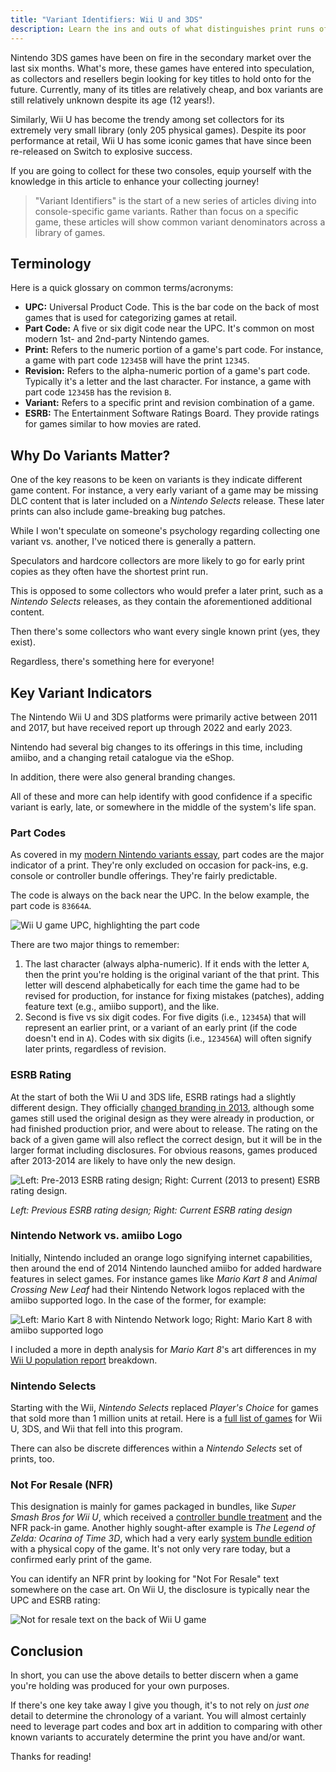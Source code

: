 ```yaml
---
title: "Variant Identifiers: Wii U and 3DS"
description: Learn the ins and outs of what distinguishes print runs of these modern games
---
```


Nintendo 3DS games have been on fire in the secondary market over the last six months. What's more, these games have entered into speculation, as collectors and resellers begin looking for key titles to hold onto for the future. Currently, many of its titles are relatively cheap, and box variants are still relatively unknown despite its age (12 years!).

Similarly, Wii U has become the trendy among set collectors for its extremely very small library (only 205 physical games). Despite its poor performance at retail, Wii U has some iconic games that have since been re-released on Switch to explosive success.

If you are going to collect for these two consoles, equip yourself with the knowledge in this article to enhance your collecting journey!

> "Variant Identifiers" is the start of a new series of articles diving into console-specific game variants. Rather than focus on a specific game, these articles will show common variant denominators across a library of games.

## Terminology

Here is a quick glossary on common terms/acronyms:

- **UPC:** Universal Product Code. This is the bar code on the back of most games that is used for categorizing games at retail.
- **Part Code:** A five or six digit code near the UPC. It's common on most modern 1st- and 2nd-party Nintendo games.
- **Print:** Refers to the numeric portion of a game's part code. For instance, a game with part code `12345B` will have the print `12345`.
- **Revision:** Refers to the alpha-numeric portion of a game's part code. Typically it's a letter and the last character. For instance, a game with part code `12345B` has the revision `B`.
- **Variant:** Refers to a specific print and revision combination of a game.
- **ESRB:** The Entertainment Software Ratings Board. They provide ratings for games similar to how movies are rated.

## Why Do Variants Matter?

One of the key reasons to be keen on variants is they indicate different game content. For instance, a very early variant of a game may be missing DLC content that is later included on a _Nintendo Selects_ release. These later prints can also include game-breaking bug patches.

While I won't speculate on someone's psychology regarding collecting one variant vs. another, I've noticed there is generally a pattern.

Speculators and hardcore collectors are more likely to go for early print copies as they often have the shortest print run.

This is opposed to some collectors who would prefer a later print, such as a _Nintendo Selects_ releases, as they contain the aforementioned additional content.

Then there's some collectors who want every single known print (yes, they exist).

Regardless, there's something here for everyone!

## Key Variant Indicators

The Nintendo Wii U and 3DS platforms were primarily active between 2011 and 2017, but have received report up through 2022 and early 2023.

Nintendo had several big changes to its offerings in this time, including amiibo, and a changing retail catalogue via the eShop.

In addition, there were also general branding changes.

All of these and more can help identify with good confidence if a specific variant is early, late, or somewhere in the middle of the system's life span.

### Part Codes

As covered in my [modern Nintendo variants essay](https://www.afew.games/essays/decoding-modern-nintendo-print-variants), part codes are the major indicator of a print. They're only excluded on occasion for pack-ins, e.g. console or controller bundle offerings. They're fairly predictable.

The code is always on the back near the UPC. In the below example, the part code is `83664A`.

![Wii U game UPC, highlighting the part code](/uploads/super-smash-wii-u.jpg)

There are two major things to remember:

1. The last character (always alpha-numeric). If it ends with the letter `A`, then the print you're holding is the original variant of the that print. This letter will descend alphabetically for each time the game had to be revised for production, for instance for fixing mistakes (patches), adding feature text (e.g., amiibo support), and the like.
2. Second is five vs six digit codes. For five digits (i.e., `12345A`) that will represent an earlier print, or a variant of an early print (if the code doesn't end in `A`). Codes with six digits (i.e., `123456A`) will often signify later prints, regardless of revision.

### ESRB Rating

At the start of both the Wii U and 3DS life, ESRB ratings had a slightly different design. They officially [changed branding in 2013](https://logos.fandom.com/wiki/Entertainment_Software_Rating_Board/Ratings#2003%E2%80%932013), although some games still used the original design as they were already in production, or had finished production prior, and were about to release. The rating on the back of a given game will also reflect the correct design, but it will be in the larger format including disclosures. For obvious reasons, games produced after 2013-2014 are likely to have only the new design.

![Left: Pre-2013 ESRB rating design; Right: Current (2013 to present) ESRB rating design.](/uploads/acnl-print-example-esrb.jpg)

_Left: Previous ESRB rating design; Right: Current ESRB rating design_

### Nintendo Network vs. amiibo Logo

Initially, Nintendo included an orange logo signifying internet capabilities, then around the end of 2014 Nintendo launched amiibo for added hardware features in select games. For instance games like _Mario Kart 8_ and _Animal Crossing New Leaf_ had their Nintendo Network logos replaced with the amiibo supported logo. In the case of the former, for example:

![Left: Mario Kart 8 with Nintendo Network logo; Right: Mario Kart 8 with amiibo supported logo](/uploads/wii_u_print_example.png)

I included a more in depth analysis for _Mario Kart 8_'s art differences in my [Wii U population report](https://deploy-preview-209--afewgames.netlify.app/essays/wata-games-pop-report-analysis-wii-u) breakdown.

### Nintendo Selects

Starting with the Wii, _Nintendo Selects_ replaced _Player's Choice_ for games that sold more than 1 million units at retail. Here is a [full list of games](https://nintenfan.com/other/complete-list-nintendo-selects-wii-u-3ds-wii.html) for Wii U, 3DS, and Wii that fell into this program.

There can also be discrete differences within a _Nintendo Selects_ set of prints, too.

### Not For Resale (NFR)

This designation is mainly for games packaged in bundles, like _Super Smash Bros for Wii U_, which received a [controller bundle treatment](https://www.vg247.com/super-smash-bros-wii-u-gamecube-controller) and the NFR pack-in game. Another highly sought-after example is _The Legend of Zelda: Ocarina of Time 3D_, which had a very early [system bundle edition](https://www.zeldadungeon.net/ocarina-of-time-3ds-bundle-official-press-release/) with a physical copy of the game. It's not only very rare today, but a confirmed early print of the game.

You can identify an NFR print by looking for "Not For Resale" text somewhere on the case art. On Wii U, the disclosure is typically near the UPC and ESRB rating:

![Not for resale text on the back of Wii U game](/uploads/smash-bros-wii-u-nfr.jpg)

## Conclusion

In short, you can use the above details to better discern when a game you're holding was produced for your own purposes.

If there's one key take away I give you though, it's to not rely on _just one_ detail to determine the chronology of a variant. You will almost certainly need to leverage part codes and box art in addition to comparing with other known variants to accurately determine the print you have and/or want.

Thanks for reading!

